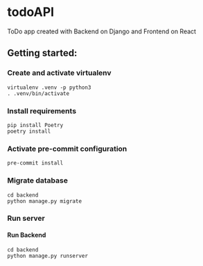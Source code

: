 # todoAPI
ToDo app created with Backend on Django and Frontend on React

## Getting started:

### Create and activate virtualenv
```commandline
virtualenv .venv -p python3
. .venv/bin/activate
```

### Install requirements
```commandline
pip install Poetry
poetry install
```

### Activate pre-commit configuration
```commandline
pre-commit install
```

### Migrate database
```commandline
cd backend
python manage.py migrate
```

### Run server

#### Run Backend
```commandline
cd backend
python manage.py runserver
```
